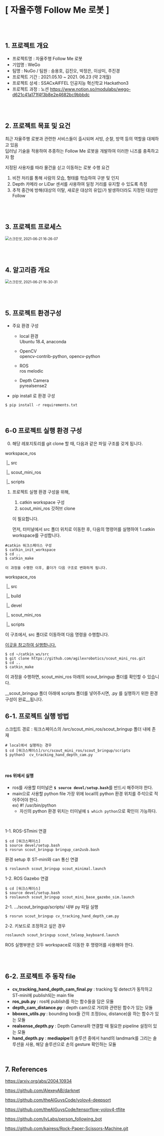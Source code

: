 # [ 자율주행 Follow Me 로봇 ]

</br></br>

## 1. 프로젝트 개요

- 프로젝트명 : 자율주행 Follow Me 로봇
- 기업명 : WeGo
- 팀명 : NuGo / 팀원 : 송용호, 김진오, 박정은, 이상미, 주진경
- 프로젝트 기간 : 2021.05.10 ~ 2021. 06.23 (약 2개월)
- 프로젝트 상세 : SSACxAIFFEL 인공지능 혁신학교 Hackathon3
- 프로젝트 과정 : 노션 https://www.notion.so/modulabs/wego-d621c41a171f4f3b8e2e4682bc9bbbdc

</br></br>

## 2. 프로젝트 목표 및 요건

최근 자율주행 로봇과 관련한 서비스들이 출시되며 서빙, 순찰, 방역 등의 역할을 대체하고 있음   
딥러닝 기술을 적용하여 추종하는 Follow Me 로봇을 개발하여 이러한 니즈를 충족하고자 함  

지정된 사용자를 따라 물건을 싣고 이동하는 로봇 수행 요건  

1. 비전 처리를 통해 사람의 모습, 형태를 학습하여 구분 및 인지  
2. Depth 카메라 or LiDar 센서를 사용하여 일정 거리를 유지할 수 있도록 측정  
3. 추적 중간에 방해(대상의 이탈, 새로운 대상의 유입)가 발생하더라도 지정된 대상만 Follow    


</br></br>
## 3. 프로젝트 프로세스

<img src="./images/image_02.png" alt="스크린샷, 2021-06-21 16-26-07" style="zoom:80%;" />

</br></br>

## 4. 알고리즘 개요

<img src="./images/image_01.png" alt="스크린샷, 2021-06-21 16-30-31" style="zoom:80%;" />

</br></br>

## 5. 프로젝트 환경구성

- 주요 환경 구성
  - local 환경 <br>
    Ubuntu 18.4, anaconda
    
  - OpenCV <br>
    opencv-contrib-python, opencv-python
  
  - ROS     <br>
    ros melodic

  - Depth Camera <br>
    pyrealsense2  
  
- pip install 로 환경 구성 

```
$ pip install -r requirements.txt  
```
</br>

## 6-0 프로젝트 실행 환경 구성

0. 해당 레포지토리를 git clone 할 때, 다음과 같은 파일 구조를 갖게 됩니다.



workspace_ros 

​			|_ src

​					|_ scout_mini_ros

​					|_ scripts



1. 프로젝트 실행 환경 구성을 위해, 

   1. catkin workspace 구성
   2. scout_mini_ros 깃허브 clone       

   이 필요합니다.

   먼저, 터미널에서 src 폴더 위치로 이동한 후, 다음의 명령어를 실행하여 1.catkin workspace를 구성합니다. 

```
#catkin 워크스페이스 구성
$ catkin_init_workspace
$ cd ..
$ catkin_make
```

  	이 과정을 수행한 이후, 폴더가 다음 구조로 변화하게 됩니다.

workspace_ros 

​			|_ src

​			|_ build

​			|_ devel

​					|_ scout_mini_ros

​					|_ scripts

이 구조에서,  src 폴더로 이동하여 다음 명령을 수행합니다.

[이곳을 참고하여 실행합니다.](https://github.com/agilexrobotics/scout_mini_ros)

```
$ cd ~/catkin_ws/src
$ git clone https://github.com/agilexrobotics/scout_mini_ros.git
$ cd ..
$ catkin_make
```

이 과정을 수행하면, scout_mini_ros 아래의 scout_bringup 폴더를 확인할 수 있습니다.



__scout_bringup 폴더 아래에 scripts 폴더를 넣어주시면, .py 를 실행하기 위한 환경 구성이 완료__됩니다. 




## 6-1. 프로젝트 실행 방법

스크립트 경로 : 워크스페이스의 /src/scout_mini_ros/scout_bringup 폴더 내에 존재 


```
# local에서 실행하는 경우
$ cd [워크스페이스]/src/scout_mini_ros/scout_bringup/scripts
$ python3  cv_tracking_hand_depth_cam.py
```
</br>

#### ros 위에서 실행
- ros를 사용할 터미널은 <b>`$ source devel/setup.bash`</b>를 반드시 해주어야 한다.
- main으로 사용할 python file 가장 위에 local의 python 환경 위치를 주석으로 적어주어야 한다. </br>
  ex) #! /usr/bin/python 
  - 자신의 python 환경 위치는 터미널에 `$ which python`으로 확인이 가능하다.

</br>

1-1. ROS-STmini 연결 
```
$ cd [워크스페이스]
$ source devel/setup.bash
$ rosrun scout_bringup bringup_can2usb.bash
```

환경 setup 후 ST-mini와 can 통신 연결

```
$ roslaunch scout_bringup scout_minimal.launch 
```


1-2. ROS Gazebo 연결
```
$ cd [워크스페이스]
$ source devel/setup.bash
$ roslaunch scout_bringup scout_mini_base_gazebo_sim.launch
```


2-1. .../scout_bringup/scripts/ 내부 py 파일 실행 

```
$ rosrun scout_bringup cv_tracking_hand_depth_cam.py
```

2-2. 키보드로 조정하고 싶은 경우 

```
roslaunch scout_bringup scout_teleop_keyboard.launch
```

ROS 실행부분은 모두 workspace로 이동한 후 명령어를 사용해야 한다.

</br></br>



## 6-2. 프로젝트 주 동작 file 
- <b>cv_tracking_hand_depth_cam_final.py</b> : tracking 및 detect가 동작하고 ST-mini에 publish되는 main file </br>
- <b>ros_pub.py </b>: ros에 publish를 하는 함수들을 담은 모듈  </br>
- <b>depth_cam_distance.py</b> : depth cam으로 거리와 관련된 함수가 있는 모듈 </br>
- <b>bboxes_utils.py </b> :  bounding box들 간의 조정(iou, distance)을 하는 함수가 있는 모듈 </br>
- <b>realsense_depth.py</b> : Depth Camera와 연결할 때 필요한 pipeline 설정이 있는 모듈 </br>
- <b>hand_depth.py</b> : <b>mediapipe</b>의 솔루션 중에서 hand의 landmark를 그리는 솔루션을 사용, 해당 솔루션으로 손의 gesture 확인하는 모듈 </br>

</br>

## 7. References 

https://arxiv.org/abs/2004.10934

https://github.com/AlexeyAB/darknet

https://github.com/theAIGuysCode/yolov4-deepsort

https://github.com/theAIGuysCode/tensorflow-yolov4-tflite

https://github.com/IvLabs/person_following_bot

https://github.com/kairess/Rock-Paper-Scissors-Machine.git



